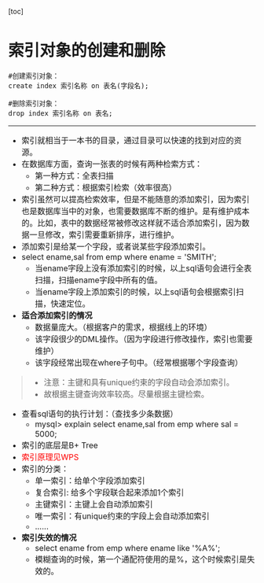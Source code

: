 [toc]
<font size=3>
# 索引对象的创建和删除
```
#创建索引对象：
create index 索引名称 on 表名(字段名);

#删除索引对象：
drop index 索引名称 on 表名;
```
---
- 索引就相当于一本书的目录，通过目录可以快速的找到对应的资源。
- 在数据库方面，查询一张表的时候有两种检索方式：
    - 第一种方式：全表扫描
    - 第二种方式：根据索引检索（效率很高）
- 索引虽然可以提高检索效率，但是不能随意的添加索引，因为索引也是数据库当中的对象，也需要数据库不断的维护。是有维护成本的。比如，表中的数据经常被修改这样就不适合添加索引，因为数据一旦修改，索引需要重新排序，进行维护。
- 添加索引是给某一个字段，或者说某些字段添加索引。
- select ename,sal from emp where ename = 'SMITH';
    - 当ename字段上没有添加索引的时候，以上sql语句会进行全表扫描，扫描ename字段中所有的值。
    - 当ename字段上添加索引的时候，以上sql语句会根据索引扫描，快速定位。
- **适合添加索引的情况**
    - 数据量庞大。（根据客户的需求，根据线上的环境）
    - 该字段很少的DML操作。（因为字段进行修改操作，索引也需要维护）
    - 该字段经常出现在where子句中。（经常根据哪个字段查询）
> - 注意：主键和具有unique约束的字段自动会添加索引。
> - 故根据主键查询效率较高。尽量根据主键检索。
- 查看sql语句的执行计划：（查找多少条数据）
    - mysql> explain select ename,sal from emp where sal = 5000;
- 索引的底层是B+ Tree
- <font color=red>索引原理见WPS</font>
- 索引的分类：
    - 单一索引：给单个字段添加索引
    - 复合索引: 给多个字段联合起来添加1个索引
    - 主键索引：主键上会自动添加索引
    - 唯一索引：有unique约束的字段上会自动添加索引
    - ......
- **索引失效的情况**
    - select ename from emp where ename like '%A%';
    - 模糊查询的时候，第一个通配符使用的是%，这个时候索引是失效的。 























</font>